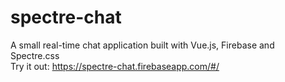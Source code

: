 # spectre-chat
A small real-time chat application built with Vue.js, Firebase and Spectre.css <br />
Try it out: https://spectre-chat.firebaseapp.com/#/